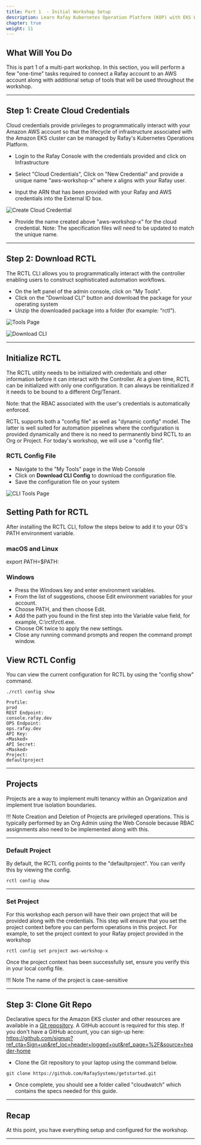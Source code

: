 ```yaml
---
title: Part 1  - Initial Workshop Setup  
description: Learn Rafay Kubernetes Operation Platform (KOP) with EKS Workshop. Rafay is a SaaS-first Kubernetes Operations Platform with enterprise-class scalability.
chapter: true
weight: 11
---
```



## What Will You Do

This is part 1 of a multi-part workshop. In this section, you will perform a few "one-time" tasks required to connect a Rafay account to an AWS account along with additional setup of tools that will be used throughout the workshop. 

---

## Step 1: Create Cloud Credentials 

Cloud credentials provide privileges to programmatically interact with your Amazon AWS account so that the lifecycle of infrastructure associated with the Amazon EKS cluster can be managed by Rafay's Kubernetes Operations Platform. 

- Login to the Rafay Console with the credentials provided and click on Infrastructure

- Select "Cloud Credentials", Click on "New Credential" and provide a unique name "aws-workshop-x" where x aligns with your Rafay user.

- Input the ARN that has been provided with your Rafay and AWS credentials into the External ID box.

![Create Cloud Credential](img/part1/cloud_credential_create.png)

- Provide the name created above "aws-workshop-x" for the cloud credential.  Note: The specification files will need to be updated to match the unique name.
---

## Step 2: Download RCTL

The RCTL CLI allows you to programmatically interact with the controller enabling users to construct sophisticated automation workflows. 

- On the left panel of the admin console, click on "My Tools".
- Click on the "Download CLI" button and download the package for your operating system
- Unzip the downloaded package into a folder (for example: “rctl”).

![Tools Page](img/part1/cli_tools_page.png)

![Download CLI](img/part1/cli_download_page.png)

---

## Initialize RCTL
  
The RCTL utility needs to be initialized with credentials and other information before it can interact with the Controller. At a given time, RCTL can be initialized with only one configuration. It can always be reinitialized if it needs to be bound to a different Org/Tenant.

Note: that the RBAC associated with the user's credentials is automatically enforced.

RCTL supports both a "config file" as well as "dynamic config" model. The latter is well suited for automation pipelines where the configuration is provided dynamically and there is no need to permanently bind RCTL to an Org or Project. For today's workshop, we will use a "config file".

### RCTL Config File
- Navigate to the "My Tools" page in the Web Console
- Click on __Download CLI Config__ to download the configuration file.
- Save the configuration file on your system

![CLI Tools Page](img/part1/cli_tools_page.png)

## Setting Path for RCTL 

After installing the RCTL CLI, follow the steps below to add it to your OS's PATH environment variable. 

### macOS and Linux 

export PATH=$PATH:<folder where you unzipped RCTL> 

### Windows

- Press the Windows key and enter environment variables.
- From the list of suggestions, choose Edit environment variables for your account.
- Choose PATH, and then choose Edit.
- Add the path you found in the first step into the Variable value field, for example, C:\rctl\rctl.exe.
- Choose OK twice to apply the new settings.
- Close any running command prompts and reopen the command prompt window.

## View RCTL Config

You can view the current configuration for RCTL by using the "config show" command.

```
./rctl config show

Profile:                                                                    prod
REST Endpoint:                                                 console.rafay.dev
OPS Endpoint:                                                      ops.rafay.dev
API Key:                                                            <Masked>
API Secret:                                                         <Masked>
Project:                                                          defaultproject
```

---

## Projects

Projects are a way to implement multi tenancy within an Organization and implement true isolation boundaries. 

!!! Note
    Creation and Deletion of Projects are privileged operations. This is typically performed by an Org Admin using the Web Console because RBAC assignments also need to be implemented along with this.

---

### Default Project

By default, the RCTL config points to the "defaultproject". You can verify this by viewing the config.

```
rctl config show
```

---

### Set Project

For this workshop each person will have their own project that will be provided along with the credentials. This step will ensure that you set the project context before you can perform operations in this project. For example, to set the project context to your Rafay project provided in the workshop

```
rctl config set project aws-workshop-x
```

Once the project context has been successfully set, ensure you verify this in your local config file.


!!! Note
    The name of the project is case-sensitive

---

## Step 3: Clone Git Repo 

Declarative specs for the Amazon EKS cluster and other resources are available in a [Git repository](https://github.com/RafaySystems/getstarted).  A GitHub account is required for this step.  If you don't have a GitHub account, you can sign-up here:  https://github.com/signup?ref_cta=Sign+up&ref_loc=header+logged+out&ref_page=%2F&source=header-home

- Clone the Git repository to your laptop using the command below. 

```
git clone https://github.com/RafaySystems/getstarted.git
```

- Once complete, you should see a folder called "cloudwatch" which contains the specs needed for this guide. 

--- 

## Recap

At this point, you have everything setup and configured for the workshop.

---
